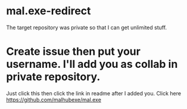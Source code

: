 # mal.exe-redirect
The target repository was private so that I can get unlimited stuff. 
# Create issue then put your username. I'll add you as collab in private repository.
Just click this then click the link in readme after I added you.
Click here https://github.com/malhubexe/mal.exe
